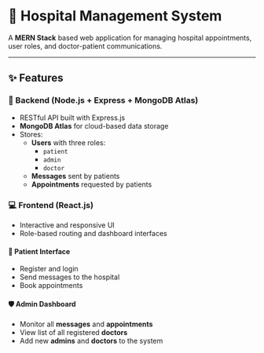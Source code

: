 # 🏥 Hospital Management System

A **MERN Stack** based web application for managing hospital appointments, user roles, and doctor-patient communications.

---

## ✨ Features

### 🔧 Backend (Node.js + Express + MongoDB Atlas)
- RESTful API built with Express.js
- **MongoDB Atlas** for cloud-based data storage
- Stores:
  - **Users** with three roles:
    - `patient`
    - `admin`
    - `doctor`
  - **Messages** sent by patients
  - **Appointments** requested by patients

### 💻 Frontend (React.js)
- Interactive and responsive UI
- Role-based routing and dashboard interfaces

#### 👤 Patient Interface
- Register and login
- Send messages to the hospital
- Book appointments

#### 🛡️ Admin Dashboard
- Monitor all **messages** and **appointments**
- View list of all registered **doctors**
- Add new **admins** and **doctors** to the system

